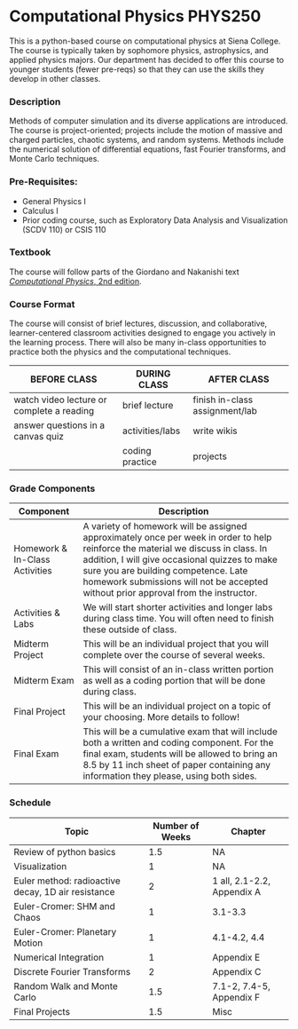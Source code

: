 # Computational Physics PHYS250
This is a python-based course on computational physics at Siena College.  The course is typically taken by sophomore physics, astrophysics, and applied physics majors.  Our department has decided to offer this course to younger students (fewer pre-reqs) so that they can use the skills they develop in other classes.

### Description
Methods of computer simulation and its diverse applications are introduced. The course is project-oriented; projects include the motion of massive and charged particles, chaotic systems, and random systems. Methods include the numerical solution of differential equations, fast Fourier transforms, and Monte Carlo techniques.

### Pre-Requisites:
* General Physics I
* Calculus I
* Prior coding course, such as Exploratory Data Analysis and Visualization (SCDV 110) or CSIS 110

### Textbook

The course will follow parts of the Giordano and Nakanishi text <a href="https://www.amazon.com/Computational-Physics-2nd-Nicholas-Giordano/dp/0131469908/ref=sr_1_1?crid=31LQTIQX0BT9E&dib=eyJ2IjoiMSJ9.DSpnoqQkRxfPKnzuDtT8Fw.-uvMcXXQ5tML_bClDktxhosxYzx4E3Lx8nJ9KYlhBdg&dib_tag=se&keywords=giordano+nakanishi&qid=1739722359&sprefix=giordano+nakanishi">*Computational Physics*, 2nd edition</a>.

### Course Format
The course will consist of brief lectures, discussion, and collaborative, learner-centered classroom activities designed to engage you actively in the learning process.  There will also be many in-class opportunities to practice both the physics and the computational techniques.

| BEFORE CLASS |DURING CLASS | AFTER CLASS|
|----|----|----|
|watch video lecture or complete a reading | brief lecture | finish in-class assignment/lab|
|answer questions in a canvas quiz | activities/labs| write wikis |
| | coding practice | projects |

### Grade Components

| Component | Description|
|---|---|
|Homework & In-Class Activities|A variety of homework will be assigned approximately once per week in order to help reinforce the material we discuss in class.  In addition, I will give occasional quizzes to make sure you are building competence.  Late homework submissions will not be accepted without prior approval from the instructor.  |
|Activities & Labs|We will start shorter activities and longer labs during class time.  You will often need to finish these outside of class. |
|Midterm Project |This will be an individual project that you will complete over the course of several weeks. |
|Midterm Exam |This will consist of an in-class written portion as well as a coding portion that will be done during class.|
|Final Project |This will be an individual project on a topic of your choosing.  More details to follow!|
|Final Exam |This will be a cumulative exam that will include both a written and coding component.  For the final exam, students will be allowed to bring an 8.5 by 11 inch sheet of paper containing any information they please, using both sides.|

### Schedule

| Topic | Number of Weeks| Chapter |
|---|---|--|
|Review of python basics | 1.5 |NA|
| Visualization | 1 |NA|
| Euler method: radioactive decay, 1D air resistance | 2 | 1 all, 2.1-2.2, Appendix A|
|Euler-Cromer: SHM and Chaos | 1| 3.1-3.3|
|Euler-Cromer: Planetary Motion | 1 | 4.1-4.2, 4.4|
|Numerical Integration | 1| Appendix E |
|Discrete Fourier Transforms | 2 | Appendix C|
|Random Walk and Monte Carlo | 1.5 | 7.1-2, 7.4-5, Appendix F |
|Final Projects | 1.5 | Misc|







